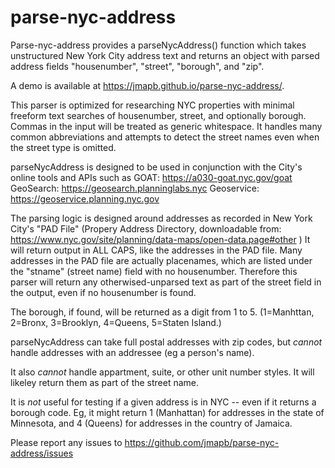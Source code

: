 # parse-nyc-address

Parse-nyc-address provides a parseNycAddress() function which takes unstructured New York City address text and returns an object with parsed address fields "housenumber", "street", "borough", and "zip".

A demo is available at https://jmapb.github.io/parse-nyc-address/.

This parser is optimized for researching NYC properties with minimal freeform text searches of housenumber, street, and optionally borough. Commas in the input will be treated as generic whitespace. It handles many common abbreviations and attempts to detect the street names even when the street type is omitted.

parseNycAddress is designed to be used in conjunction with the City's online tools and APIs such
as GOAT: https://a030-goat.nyc.gov/goat
GeoSearch: https://geosearch.planninglabs.nyc
Geoservice: https://geoservice.planning.nyc.gov

The parsing logic is designed around addresses as recorded in New York City's "PAD File" (Propery Address Directory, downloadable from:
https://www.nyc.gov/site/planning/data-maps/open-data.page#other )
It will return output in ALL CAPS, like the addresses in the PAD file. Many addresses in the PAD file are actually placenames, which are listed under the "stname" (street name) field with no housenumber. Therefore this parser will return any otherwised-unparsed text as part of the street field in the output, even if no housenumber is found.

The borough, if found, will be returned as a digit from 1 to 5. (1=Manhttan, 2=Bronx, 3=Brooklyn, 4=Queens, 5=Staten Island.)

parseNycAddress can take full postal addresses with zip codes, but *cannot* handle addresses with an addressee (eg a person's name).

It also *cannot* handle appartment, suite, or other unit number styles. It will likeley return them as part of the street name.

It is *not* useful for testing if a given address is in NYC -- even if it returns a borough code. Eg, it might return 1 (Manhattan) for addresses in the state of Minnesota, and 4 (Queens) for addresses in the country of Jamaica.

Please report any issues to https://github.com/jmapb/parse-nyc-address/issues
